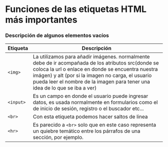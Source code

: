 # Funciones de las etiquetas HTML más importantes

### Descripción de algunos elementos vacíos

| Etiqueta      | Descripción                                                                                                                                                                                                                                                                                 |
| ------------- | ------------------------------------------------------------------------------------------------------------------------------------------------------------------------------------------------------------------------------------------------------------------------------------------- |
| ```<img>```   | La utilizamos para añadir imágenes. normalmente debe de ir acompañada de los atributos src(donde se coloca la url o enlace en donde se encuentra nuestra imágen) y alt (por si la imagen no carga, el usuario pueda leer el nombre de la imagen para tener una idea de lo que se iba a ver) |
| ```<input>``` | Es un campo en donde el usuario puede ingresar datos, es usada normalmente en formularios como el de inicio de sesión, registro o el buscador etc...                                                                                                                                        |
| ```<br>```    | Con esta etiqueta podemos hacer saltos de linea                                                                                                                                                                                                                                             |
| ```<hr>```    | Es parecido a ```<br>``` solo que en este caso representa un quiebre temático entre los párrafos de una sección, por ejemplo.                                                                                                                                                                                                                                                                              | 

